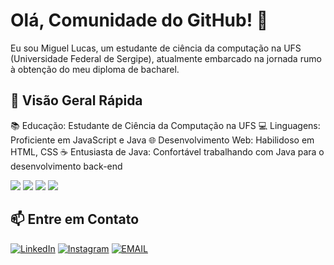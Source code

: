 # Olá, Comunidade do GitHub! 👋

Eu sou Miguel Lucas, um estudante de ciência da computação na UFS (Universidade Federal de Sergipe), atualmente embarcado na jornada rumo à obtenção do meu diploma de bacharel.

## 🚀 Visão Geral Rápida

📚 Educação: Estudante de Ciência da Computação na UFS
💻 Linguagens: Proficiente em JavaScript e Java
🌐 Desenvolvimento Web: Habilidoso em HTML, CSS 
☕ Entusiasta de Java: Confortável trabalhando com Java para o desenvolvimento back-end

<div>
  <img src="https://img.shields.io/badge/JavaScript-F7DF1E?style=for-the-badge&logo=javascript&logoColor=black"/>
  <img src="https://img.shields.io/badge/HTML5-E34F26?style=for-the-badge&logo=html5&logoColor=white"/>
  <img src="https://img.shields.io/badge/CSS-239120?&style=for-the-badge&logo=css3&logoColor=white"/>
  <img src="https://img.shields.io/badge/Java-ED8B00?style=for-the-badge&logo=openjdk&logoColor=white"/>
</div>

## 📫 Entre em Contato
[![LinkedIn](https://img.shields.io/badge/LinkedIn-0077B5?style=for-the-badge&logo=linkedin&logoColor=white)](https://www.linkedin.com/in/lucasfreire089)
[![Instagram](https://img.shields.io/badge/Instagram-E4405F?style=for-the-badge&logo=instagram&logoColor=white)](https://www.instagram.com/miguellucaxx)
[![EMAIL](https://img.shields.io/badge/Gmail-D14836?style=for-the-badge&logo=gmail&logoColor=white)](mailto:lucas.freire@dcomp.ufs.br)
